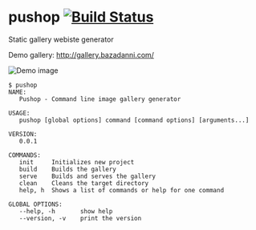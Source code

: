 # pushop [![Build Status](https://travis-ci.org/gophergala2016/pushop.svg?branch=master)](https://travis-ci.org/gophergala2016/pushop)

Static gallery webiste generator

Demo gallery: http://gallery.bazadanni.com/

![Demo image](http://i.imgur.com/cIHbGlg.png)

```
$ pushop
NAME:
   Pushop - Command line image gallery generator

USAGE:
   pushop [global options] command [command options] [arguments...]

VERSION:
   0.0.1

COMMANDS:
   init		Initializes new project
   build	Builds the gallery
   serve	Builds and serves the gallery
   clean	Cleans the target directory
   help, h	Shows a list of commands or help for one command

GLOBAL OPTIONS:
   --help, -h		show help
   --version, -v	print the version
```